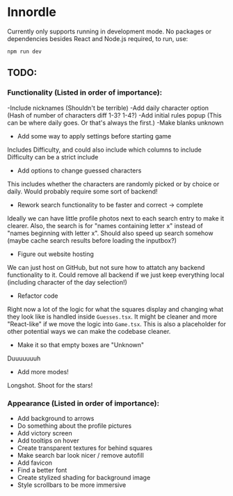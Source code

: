# Innordle

Currently only supports running in development mode. No packages or dependencies besides React and
Node.js required, to run, use:
```
npm run dev
```

## TODO:
### Functionality (Listed in order of importance):

-Include nicknames (Shouldn't be terrible)
-Add daily character option (Hash of number of characters diff 1-3? 1-4?)
-Add initial rules popup (This can be where daily goes. Or that's always the first.)
-Make blanks unknown

- Add some way to apply settings before starting game

Includes Difficulty, and could also include which columns to include
Difficulty can be a strict include 

- Add options to change guessed characters

This includes whether the characters are randomly picked or by choice or daily. Would probably require some sort of backend!

- Rework search functionality to be faster and correct -> complete

Ideally we can have little profile photos next to each search entry to make it clearer. Also, the search is for "names containing letter x" instead of "names beginning with letter x". Should also speed up search somehow (maybe cache search results before loading the inputbox?)

- Figure out website hosting

We can just host on GitHub, but not sure how to attatch any backend functionality to it. Could remove all backend if we just keep everything local (including character of the day selection!)

- Refactor code

Right now a lot of the logic for what the squares display and changing what they look like is handled inside `Guesses.tsx`. It might be cleaner and more "React-like" if we move the logic into `Game.tsx`. This is also a placeholder for other potential ways we can make the codebase cleaner.

- Make it so that empty boxes are "Unknown"

Duuuuuuuh

- Add more modes!

Longshot. Shoot for the stars!

### Appearance (Listed in order of importance):
- Add background to arrows
- Do something about the profile pictures
- Add victory screen
- Add tooltips on hover
- Create transparent textures for behind squares
- Make search bar look nicer / remove autofill
- Add favicon
- Find a better font
- Create stylized shading for background image 
- Style scrollbars to be more immersive

